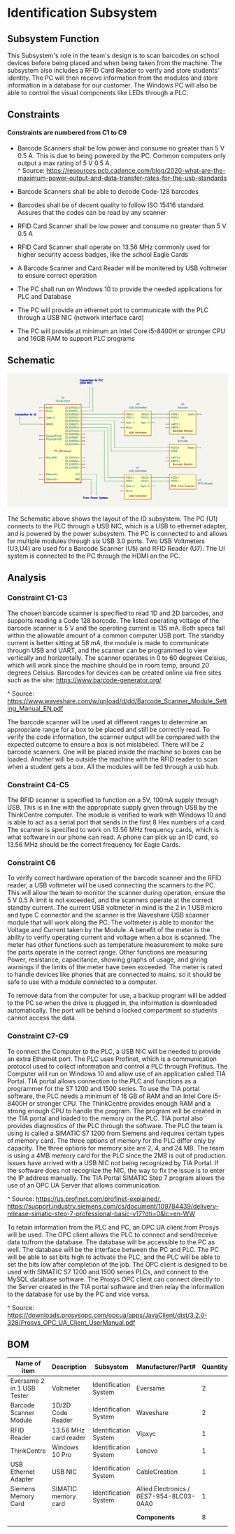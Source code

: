 # Identification Subsystem  

## Subsystem Function  

This Subsystem's role in the team's design is to scan barcodes on school devices before being placed and when being taken from the machine. The subsystem also includes a RFID Card Reader to verify and store students' identity. The PC will then receive information from the modules and store information in a database for our customer. The Windows PC will also be able to control the visual components like LEDs through a PLC.

## Constraints  

#### Constraints are numbered from C1 to C9 ####  

* Barcode Scanners shall be low power and consume no greater than 5 V 0.5 A. This is due to being powered by the PC. Common computers only output a max rating of 5 V 0.5 A.  
^ Source: https://resources.pcb.cadence.com/blog/2020-what-are-the-maximum-power-output-and-data-transfer-rates-for-the-usb-standards  

* Barcode Scanners shall be able to decode Code-128 barcodes 

* Barcodes shall be of decent quality to follow ISO 15416 standard. Assures that the codes can be read by any scanner  

* RFID Card Scanner shall be low power and consume no greater than 5 V 0.5 A   

* RFID Card Scanner shall operate on 13.56 MHz commonly used for higher security access badges, like the school Eagle Cards  

* A Barcode Scanner and Card Reader will be monitered by USB voltmeter to ensure correct operation  

* The PC shall run on Windows 10 to provide the needed applications for PLC and Database

* The PC will provide an ethernet port to communicate with the PLC through a USB NIC (network interface card)  

* The PC will provide at minimum an Intel Core i5-8400H or stronger CPU and 16GB RAM to support PLC programs

## Schematic  

![Schematic](https://github.com/DillonSW/Capstone_Team_5/blob/Team5-signoff-Barcode-Scanner/images/ID_System.jpg?raw=true)    

The Schematic above shows the layout of the ID subsystem. The PC (U1) connects to the PLC through a USB NIC, which is a USB to ethernet adapter, and is powered by the power subsystem. The PC is connected to and allows for multiple modules through six USB 3.0 ports. Two USB Voltmeters (U3,U4) are used for a Barcode Scanner (U5) and RFID Reader (U7). The UI system is connected to the PC through the HDMI on the PC.  

## Analysis  

### Constraint C1-C3 ###  

The chosen barcode scanner is specified to read 1D and 2D barcodes, and supports reading a Code 128 barcode. The listed operating voltage of the barcode scanner is 5 V and the operating current is 135 mA. Both specs fall within the allowable amount of a common computer USB port. The standby current is better sitting at 58 mA, the module is made to communicate through USB and UART, and the scanner can be programmed to view vertically and horizontally. The scanner operates in 0 to 60 degrees Celsius, which will work since the machine should be in room temp, around 20 degrees Celsius. Barcodes for devices can be created online via free sites such as the site: https://www.barcode-generator.org/.   

^ Source: https://www.waveshare.com/w/upload/d/dd/Barcode_Scanner_Module_Setting_Manual_EN.pdf  

The barcode scanner will be used at different ranges to determine an appropriate range for a box to be placed and still be correctly read. To verify the code information, the scanner output will be compared with the expected outcome to ensure a box is not mislabeled. There will be 2 barcode scanners. One will be placed inside the machine so boxes can be loaded. Another will be outside the machine with the RFID reader to scan when a student gets a box. All the modules will be fed through a usb hub. 

### Constraint C4-C5 ###  

The RFID scanner is specified to function on a 5V, 100mA supply through USB. This is in line with the appropriate supply given through USB by the ThinkCentre computer. The module is verified to work with Windows 10 and is able to act as a serial port that sends in the first 8 Hex numbers of a card. The scanner is specified to work on 13.56 MHz frequency cards, which is what software in our phone can read. A phone can pick up an ID card, so 13.56 MHz should be the correct frequency for Eagle Cards.     
### Constraint C6 ###  

To verify correct hardware operation of the barcode scanner and the RFID reader, a USB voltmeter will be used connecting the scanners to the PC. This will allow the team to monitor the scanner during operation, ensure the 5 V 0.5 A limit is not exceeded, and the scanners operate at the correct standby current. The current USB voltmeter in mind is the 2 in 1 USB micro and type C connector and the scanner is the Waveshare USB scanner module that will work along the PC. The voltmeter is able to monitor the Voltage and Current taken by the Module. A benefit of the meter is the ability to verify operating current and voltage when a box is scanned. The meter has other functions such as temperature measurement to make sure the parts operate in the correct range. Other functions are measuring Power, resistance, capacitance, showing graphs of usage, and giving warnings if the limits of the meter have been exceeded. The meter is rated to handle devices like phones that are connected to mains, so it should be safe to use with a module connected to a computer.    

To remove data from the computer for use, a backup program will be added to the PC so when the drive is plugged in, the information is downloaded automatically. The port will be behind a locked compartment so students cannot access the data.  

### Constraint C7-C9 ###  

To connect the Computer to the PLC, a USB NIC will be needed to provide an extra Ethernet port. The PLC uses Profinet, which is a communication protocol used to collect information and control a PLC through Profibus. The Computer will run on Windows 10 and allow use of an application called TIA Portal. TIA portal allows connection to the PLC and functions as a programmer for the S7 1200 and 1500 series. To use the TIA portal software, the PLC needs a minimum of 16 GB of RAM and an Intel Core i5-8400H or stronger CPU. The ThinkCentre provides enough RAM and a strong enough CPU to handle the program. The program will be created in the TIA portal and loaded to the memory on the PLC. TIA portal also provides diagnostics of the PLC through the software. The PLC the team is using is called a SIMATIC S7 1200 from Siemens and requires certain types of memory card. The three options of memory for the PLC differ only by capacity. The three options for memory size are 2, 4, and 24 MB. The team is using a 4MB memory card for the PLC since the 2MB is out of production. Issues have arrived with a USB NIC not being recognized by TIA Portal. If the software does not recognize the NIC, the way to fix the issue is to enter the IP address manually. The TIA Portal SIMATIC Step 7 program allows the use of an OPC UA Server that allows communication.  

^ Source: https://us.profinet.com/profinet-explained/, https://support.industry.siemens.com/cs/document/109784439/delivery-release-simatic-step-7-professional-basic-v17?dti=0&lc=en-WW  

To retain information from the PLC and PC, an OPC UA client from Prosys will be used. The OPC client allows the PLC to connect and send/receive data to/from the database. The database will be accessible to the PC as well. The database will be the interface between the PC and PLC. The PC will be able to set bits high to activate the PLC, and the PLC will be able to set the bits low after completion of the job. The OPC client is designed to be used with SIMATIC S7 1200 and 1500 series PLCs, and connect to the MySQL database software. The Prosys OPC client can connect directly to the Server created in the TIA portal software and then relay the information to the database for use by the PC and vice versa.  

^ Source: https://downloads.prosysopc.com/opcua/apps/JavaClient/dist/3.2.0-328/Prosys_OPC_UA_Client_UserManual.pdf  

## BOM  

| Name of item | Description | Subsystem | Manufacturer/Part# | Quantity | Price | Total |
|--------------|-------------|-----------|--------------|----------|-------|-------|
| Eversame 2 in 1 USB Tester | Voltmeter | Identification System | Eversame | 2 | $22.99 | $45.98 |  
| Barcode Scanner Module | 1D/2D Code Reader | Identification System | Waveshare | 2 | $39.99 | $79.98 |  
| RFID Reader | 13.56 MHz card reader | Identification System | Vipxyc | 1 | $14.99 | $14.99 |  
| ThinkCentre | Windows 10 Pro | Identification System | Lenovo | 1 | $759.00 | $759.00 | 
| USB Ethernet Adapter | USB NIC | Identification System | CableCreation | 1 | $15.99 | $15.99 |
| Siemens Memory Card | SIMATIC memory card | Identification System | Allied Electronics / 6ES7-954-8LC03-0AA0 | 1 | $90.96 | $90.96 |  
|  |  |  | **Components** | 8 | **Total Cost** | $1,006.90 |  
